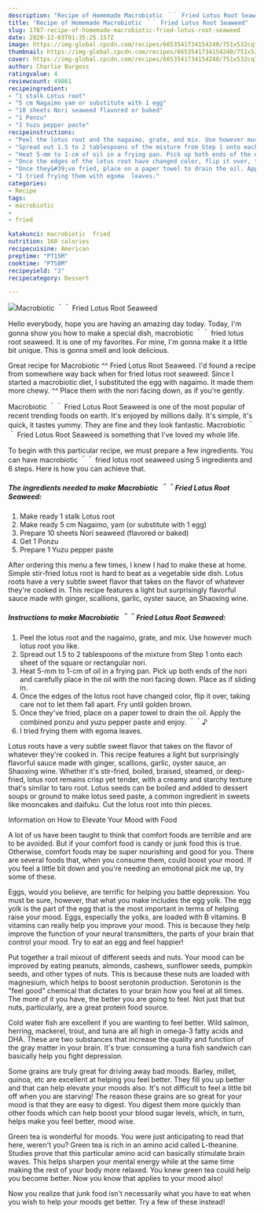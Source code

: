 ```yaml
---
description: "Recipe of Homemade Macrobiotic ＾＾ Fried Lotus Root Seaweed"
title: "Recipe of Homemade Macrobiotic ＾＾ Fried Lotus Root Seaweed"
slug: 1787-recipe-of-homemade-macrobiotic-fried-lotus-root-seaweed
date: 2020-12-03T01:35:25.157Z
image: https://img-global.cpcdn.com/recipes/6653541734154240/751x532cq70/macrobiotic-＾＾-fried-lotus-root-seaweed-recipe-main-photo.jpg
thumbnail: https://img-global.cpcdn.com/recipes/6653541734154240/751x532cq70/macrobiotic-＾＾-fried-lotus-root-seaweed-recipe-main-photo.jpg
cover: https://img-global.cpcdn.com/recipes/6653541734154240/751x532cq70/macrobiotic-＾＾-fried-lotus-root-seaweed-recipe-main-photo.jpg
author: Charlie Burgess
ratingvalue: 4
reviewcount: 49861
recipeingredient:
- "1 stalk Lotus root"
- "5 cm Nagaimo yam or substitute with 1 egg"
- "10 sheets Nori seaweed flavored or baked"
- "1 Ponzu"
- "1 Yuzu pepper paste"
recipeinstructions:
- "Peel the lotus root and the nagaimo, grate, and mix. Use however much lotus root you like."
- "Spread out 1.5 to 2 tablespoons of the mixture from Step 1 onto each sheet of the square or rectangular nori."
- "Heat 5-mm to 1-cm of oil in a frying pan. Pick up both ends of the nori and carefully place in the oil with the nori facing down. Place as if sliding in."
- "Once the edges of the lotus root have changed color, flip it over, taking care not to let them fall apart. Fry until golden brown."
- "Once they&#39;ve fried, place on a paper towel to drain the oil. Apply the combined ponzu and yuzu pepper paste and enjoy. ＾＾♪"
- "I tried frying them with egoma  leaves."
categories:
- Recipe
tags:
- macrobiotic
- 
- fried

katakunci: macrobiotic  fried 
nutrition: 168 calories
recipecuisine: American
preptime: "PT15M"
cooktime: "PT58M"
recipeyield: "2"
recipecategory: Dessert

---
```



![Macrobiotic ＾＾ Fried Lotus Root Seaweed](https://img-global.cpcdn.com/recipes/6653541734154240/751x532cq70/macrobiotic-＾＾-fried-lotus-root-seaweed-recipe-main-photo.jpg)

Hello everybody, hope you are having an amazing day today. Today, I'm gonna show you how to make a special dish, macrobiotic ＾＾ fried lotus root seaweed. It is one of my favorites. For mine, I'm gonna make it a little bit unique. This is gonna smell and look delicious.

Great recipe for Macrobiotic ^^ Fried Lotus Root Seaweed. I&#39;d found a recipe from somewhere way back when for fried lotus root seaweed. Since I started a macrobiotic diet, I substituted the egg with nagaimo. It made them more chewy. ^^ Place them with the nori facing down, as if you&#39;re gently.

Macrobiotic ＾＾ Fried Lotus Root Seaweed is one of the most popular of recent trending foods on earth. It's enjoyed by millions daily. It's simple, it's quick, it tastes yummy. They are fine and they look fantastic. Macrobiotic ＾＾ Fried Lotus Root Seaweed is something that I've loved my whole life.


To begin with this particular recipe, we must prepare a few ingredients. You can have macrobiotic ＾＾ fried lotus root seaweed using 5 ingredients and 6 steps. Here is how you can achieve that.

<!--inarticleads1-->

##### The ingredients needed to make Macrobiotic ＾＾ Fried Lotus Root Seaweed:

1. Make ready 1 stalk Lotus root
1. Make ready 5 cm Nagaimo, yam (or substitute with 1 egg)
1. Prepare 10 sheets Nori seaweed (flavored or baked)
1. Get 1 Ponzu
1. Prepare 1 Yuzu pepper paste


After ordering this menu a few times, I knew I had to make these at home. Simple stir-fried lotus root is hard to beat as a vegetable side dish. Lotus roots have a very subtle sweet flavor that takes on the flavor of whatever they&#39;re cooked in. This recipe features a light but surprisingly flavorful sauce made with ginger, scallions, garlic, oyster sauce, an Shaoxing wine. 

<!--inarticleads2-->

##### Instructions to make Macrobiotic ＾＾ Fried Lotus Root Seaweed:

1. Peel the lotus root and the nagaimo, grate, and mix. Use however much lotus root you like.
1. Spread out 1.5 to 2 tablespoons of the mixture from Step 1 onto each sheet of the square or rectangular nori.
1. Heat 5-mm to 1-cm of oil in a frying pan. Pick up both ends of the nori and carefully place in the oil with the nori facing down. Place as if sliding in.
1. Once the edges of the lotus root have changed color, flip it over, taking care not to let them fall apart. Fry until golden brown.
1. Once they&#39;ve fried, place on a paper towel to drain the oil. Apply the combined ponzu and yuzu pepper paste and enjoy. ＾＾♪
1. I tried frying them with egoma  leaves.


Lotus roots have a very subtle sweet flavor that takes on the flavor of whatever they&#39;re cooked in. This recipe features a light but surprisingly flavorful sauce made with ginger, scallions, garlic, oyster sauce, an Shaoxing wine. Whether it&#39;s stir-fried, boiled, braised, steamed, or deep-fried, lotus root remains crisp yet tender, with a creamy and starchy texture that&#39;s similar to taro root. Lotus seeds can be boiled and added to dessert soups or ground to make lotus seed paste, a common ingredient in sweets like mooncakes and daifuku. Cut the lotus root into thin pieces. 

Information on How to Elevate Your Mood with Food


A lot of us have been taught to think that comfort foods are terrible and are to be avoided. But if your comfort food is candy or junk food this is true. Otherwise, comfort foods may be super nourishing and good for you. There are several foods that, when you consume them, could boost your mood. If you feel a little bit down and you're needing an emotional pick me up, try some of these.

Eggs, would you believe, are terrific for helping you battle depression. You must be sure, however, that what you make includes the egg yolk. The egg yolk is the part of the egg that is the most important in terms of helping raise your mood. Eggs, especially the yolks, are loaded with B vitamins. B vitamins can really help you improve your mood. This is because they help improve the function of your neural transmitters, the parts of your brain that control your mood. Try to eat an egg and feel happier!

Put together a trail mixout of different seeds and nuts. Your mood can be improved by eating peanuts, almonds, cashews, sunflower seeds, pumpkin seeds, and other types of nuts. This is because these nuts are loaded with magnesium, which helps to boost serotonin production. Serotonin is the "feel good" chemical that dictates to your brain how you feel at all times. The more of it you have, the better you are going to feel. Not just that but nuts, particularly, are a great protein food source.

Cold water fish are excellent if you are wanting to feel better. Wild salmon, herring, mackerel, trout, and tuna are all high in omega-3 fatty acids and DHA. These are two substances that increase the quality and function of the gray matter in your brain. It's true: consuming a tuna fish sandwich can basically help you fight depression. 

Some grains are truly great for driving away bad moods. Barley, millet, quinoa, etc are excellent at helping you feel better. They fill you up better and that can help elevate your moods also. It's not difficult to feel a little bit off when you are starving! The reason these grains are so great for your mood is that they are easy to digest. You digest them more quickly than other foods which can help boost your blood sugar levels, which, in turn, helps make you feel better, mood wise.

Green tea is wonderful for moods. You were just anticipating to read that here, weren't you? Green tea is rich in an amino acid called L-theanine. Studies prove that this particular amino acid can basically stimulate brain waves. This helps sharpen your mental energy while at the same time making the rest of your body more relaxed. You knew green tea could help you become better. Now you know that applies to your mood also!

Now you realize that junk food isn't necessarily what you have to eat when you wish to help your moods get better. Try a few of these instead!

